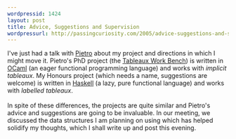 ```yaml
---
wordpressid: 1424
layout: post
title: Advice, Suggestions and Supervision
wordpressurl: http://passingcuriosity.com/2005/advice-suggestions-and-supervision/
---
```

I've just had a talk with <a href="http://www.rsise.anu.edu.au/~abate/">Pietro</a> about my project and directions in which I might move it. Pietro's PhD project (the <a href="http://users.rsise.anu.edu.au/~abate/twb/twb.html">Tableaux Work Bench</a>) is written in <a href="http://caml.inria.fr/">OCaml</a> (an eager functional programming language) and works with <span style="font-style: italic;">implicit tableaux</span>. My Honours project (which needs a name, suggestions are welcome) is written in <a href="http://www.haskell.org/">Haskell</a> (a lazy, pure functional language) and works with <span style="font-style: italic;">labelled tableaux</span>.<br /><br />In spite of these differences, the projects are quite similar and Pietro's advice and suggestions are going to be invaluable. In our meeting, we discussed the data structures I am planning on using which has helped solidify my thoughts, which I shall write up and post this evening.
